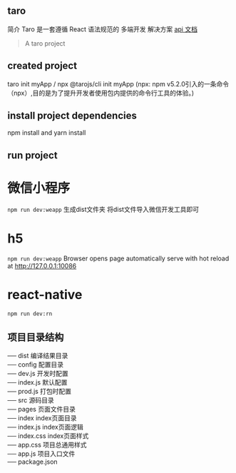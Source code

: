 ## taro 
  简介 
  Taro 是一套遵循 React 语法规范的 多端开发 解决方案
  [api 文档](https://nervjs.github.io/taro/docs/README.html)
  
> A taro project

## created project
  taro init myApp / npx @tarojs/cli init myApp (npx: npm v5.2.0引入的一条命令（npx）,目的是为了提升开发者使用包内提供的命令行工具的体验。)

## install project dependencies
  npm install and yarn install 
  
## run project
  
  # 微信小程序
  ``` npm run dev:weapp ```
  生成dist文件夹 将dist文件导入微信开发工具即可
  
  # h5
  ``` npm run dev:weapp ```
  Browser opens page automatically 
  serve with hot reload at http://127.0.0.1:10086
  
  # react-native
  ``` npm run dev:rn ```
  
## 项目目录结构

  ── dist                   编译结果目录  
  ── config                 配置目录   
     ── dev.js             开发时配置  
     ── index.js           默认配置  
     ── prod.js            打包时配置  
  ── src                    源码目录  
     ── pages              页面文件目录  
        ── index          index页面目录  
            ── index.js   index页面逻辑  
            ── index.css  index页面样式  
     ── app.css            项目总通用样式  
     ── app.js             项目入口文件  
  ── package.json    
